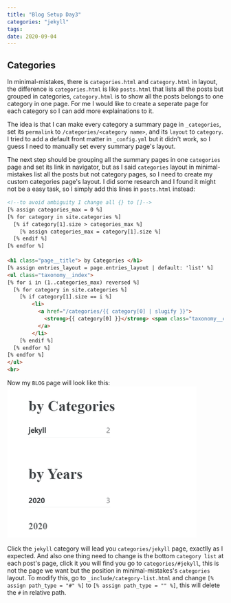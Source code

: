 ```yaml
---
title: "Blog Setup Day3"
categories: "jekyll"
tags: 
date: 2020-09-04
---
```


## Categories

In minimal-mistakes, there is `categories.html` and `category.html` in layout, the difference is `categories.html` is like `posts.html` that lists all the posts but grouped in categories, `category.html` is to show all the posts belongs to one category in one page. For me I would like to create a seperate page for each category so I can add more explainations to it. 

The idea is that I can make every category a summary page in `_categories`, set its `permalink` to `/categories/<category name>`, and its `layout` to `category`. I tried to add a default front matter in `_config.yml` but it didn't work, so I guess I need to manually set every summary page's layout.

The next step should be grouping all the summary pages in one `categories` page and set its link in navigator, but as I said `categories` layout in minimal-mistakes list all the posts but not category pages, so I need to create my custom categories page's layout. I did some research and I found it might not be a easy task, so I simply add this lines in `posts.html` instead:
```html
<!--to avoid ambiguity I change all {} to []-->
[% assign categories_max = 0 %]
[% for category in site.categories %]
  [% if category[1].size > categories_max %]
    [% assign categories_max = category[1].size %]
  [% endif %]
[% endfor %]

<h1 class="page__title"> by Categories </h1>
[% assign entries_layout = page.entries_layout | default: 'list' %]
<ul class="taxonomy__index">
[% for i in (1..categories_max) reversed %]
  [% for category in site.categories %]
    [% if category[1].size == i %]
        <li>
          <a href="/categories/{{ category[0] | slugify }}">
            <strong>{{ category[0] }}</strong> <span class="taxonomy__count">{{ i }}</span>
          </a>
        </li>
    [% endif %]
  [% endfor %]
[% endfor %]
</ul>
<br>
```
Now my `BLOG` page will look like this:  
![screenshot](/assets/images/2020-09-05-screenshot.png)  

Click the `jekyll` category will lead you `categories/jekyll` page, exactlly as I expected. And also one thing need to change is the bottom `category list` at each post's page, click it you will find you go to `categories/#jekyll`, this is not the page we want but the position in minimal-mistakes's `categories` layout. To modify this, go to `_include/category-list.html` and change `[% assign path_type = "#" %]` to `[% assign path_type = "" %]`, this will delete the `#` in relative path.
